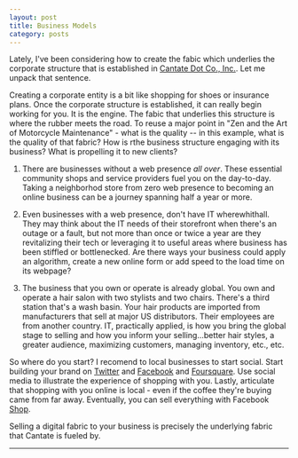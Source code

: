 ```yaml
---
layout: post
title: Business Models 
category: posts
---
```


Lately, I've been considering how to create the fabic which underlies the corporate structure that is established in [Cantate Dot Co., Inc.](http://cantate.co). Let me unpack that sentence. 

Creating a corporate entity is a bit like shopping for shoes or insurance plans. Once the corporate structure is established, it can really begin working for you. It is the engine. The fabic that underlies this structure is where the rubber meets the road. To reuse a major point in "Zen and the Art of Motorcycle Maintenance" - what is the quality -- in this example, what is the quality of that fabric? How is rthe business structure engaging with its business? What is propelling it to new clients?

1.	There are businesses without a web presence *all over*.
These essential community shops and service providers fuel you on the day-to-day. Taking a neighborhod store from zero web presence to becoming an online business can be a journey spanning half a year or more.

1.	Even businesses with a web presence, don't have IT wherewhithall.
They may think about the IT needs of their storefront when there's an outage or a fault, but not more than once or twice a year are they revitalizing their tech or leveraging it to useful areas where business has been stiffled or bottlenecked. Are there ways your business could apply an algorithm, create a new online form or add speed to the load time on its webpage? 

1.	The business that you own or operate is already global. 
You own and operate a hair salon with two stylists and two chairs. There's a third station that's a wash basin. Your hair products are imported from manufacturers that sell at major US distributors. Their employees are from another country. IT, practically applied, is how you bring the global stage to selling and how you inform your selling...better hair styles, a greater audience, maximizing customers, managing inventory, etc., etc.

So where do you start? I recomend to local businesses to start social. Start building your brand on [Twitter](https://twitter.com) and [Facebook](https://facebook.com) and [Foursquare][Foursquare]. Use social media to illustrate the experience of shopping with you. Lastly, articulate that shopping with you online is local - even if the coffee they're buying came from far away. Eventually, you can sell everything with Facebook [Shop][Shop].

Selling a digital fabric to your business is precisely the underlying fabric that Cantate is fueled by.

---
[Foursquare]: https://foursquare.com/
[Shop]: https://www.facebook.com/commerce/products/881143328660996/
